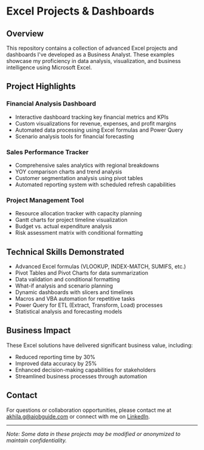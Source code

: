 # Excel Projects & Dashboards

## Overview
This repository contains a collection of advanced Excel projects and dashboards I've developed as a Business Analyst. These examples showcase my proficiency in data analysis, visualization, and business intelligence using Microsoft Excel.

## Project Highlights

### Financial Analysis Dashboard
- Interactive dashboard tracking key financial metrics and KPIs
- Custom visualizations for revenue, expenses, and profit margins
- Automated data processing using Excel formulas and Power Query
- Scenario analysis tools for financial forecasting

### Sales Performance Tracker
- Comprehensive sales analytics with regional breakdowns
- YOY comparison charts and trend analysis
- Customer segmentation analysis using pivot tables
- Automated reporting system with scheduled refresh capabilities

### Project Management Tool
- Resource allocation tracker with capacity planning
- Gantt charts for project timeline visualization
- Budget vs. actual expenditure analysis
- Risk assessment matrix with conditional formatting

## Technical Skills Demonstrated
- Advanced Excel formulas (VLOOKUP, INDEX-MATCH, SUMIFS, etc.)
- Pivot Tables and Pivot Charts for data summarization
- Data validation and conditional formatting
- What-if analysis and scenario planning
- Dynamic dashboards with slicers and timelines
- Macros and VBA automation for repetitive tasks
- Power Query for ETL (Extract, Transform, Load) processes
- Statistical analysis and forecasting models

## Business Impact
These Excel solutions have delivered significant business value, including:
- Reduced reporting time by 30%
- Improved data accuracy by 25%
- Enhanced decision-making capabilities for stakeholders
- Streamlined business processes through automation

## Contact
For questions or collaboration opportunities, please contact me at akhila.g@ajobguide.com or connect with me on [LinkedIn](your-linkedin-url).

---

*Note: Some data in these projects may be modified or anonymized to maintain confidentiality.*
